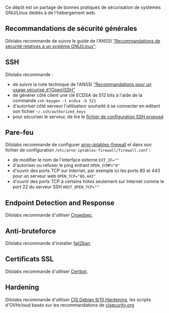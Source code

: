 Ce dépôt est un partage de bonnes pratiques de sécurisation de systèmes GNU/Linux dédiés à de l'hébergement web.

## Recommandations de sécurité générales

Dilolabs recommande de suivre le guide de l'ANSSI ["Recommandations de sécurité relatives à un système GNU/Linux"](https://www.ssi.gouv.fr/guide/recommandations-de-securite-relatives-a-un-systeme-gnulinux/).

## SSH

Dilolabs recommande :
- de suivre la note technique de l'ANSSI ["Recommandations pour un usage sécurisé d’(Open)SSH"](https://www.ssi.gouv.fr/guide/recommandations-pour-un-usage-securise-dopenssh/)
- de générer côté client une clé ECDSA de 512 bits à l'aide de la commande ```ssh-keygen -t ecdsa -b 521```
- d'autoriser côté serveur l'utilisateur souhaité à se connecter en éditant son fichier ```~/.ssh/authorized_keys```
- pour sécuriser le serveur, de lire le [fichier de configuration SSH proposé](https://github.com/dilolabs/securite-gnu-linux/blob/main/etc/ssh/sshd_config)

## Pare-feu

Dilolabs recommande de configurer [arno-iptables-firewall](https://github.com/arno-iptables-firewall/aif/) et dans son fichier de configuration ```/etc/arno-iptables-firewall/firewall.conf``` :
- de modifier le nom de l'interface externe ```EXT_IF=""```
- d'autoriser ou refuser le ping entrant ```OPEN_ICMP="0"```
- d'ouvrir des ports TCP sur Internet, par exemple ici les ports 80 et 443 pour un serveur web ```OPEN_TCP="80,443"``` 
- d'ouvrir des ports TCP à certains hôtes seulement sur Internet comme le port 22 du serveur SSH ```HOST_OPEN_TCP=""```

## Endpoint Detection and Response

Dilolabs recommande d'utiliser [Crowdsec](https://crowdsec.net/).

## Anti-bruteforce

Dilolabs recommande d'installer [fail2ban](https://www.fail2ban.org/wiki/index.php/Main_Page).

## Certificats SSL

Dilolabs recommande d'utiliser [Certbot](https://certbot.eff.org/).

## Hardening

Dilolabs recommande d'utiliser [CIS Debian 9/10 Hardening](https://github.com/ovh/debian-cis), les scripts d'OVHcloud basés sur les recommandations de [cisecurity.org](https://www.cisecurity.org/)
